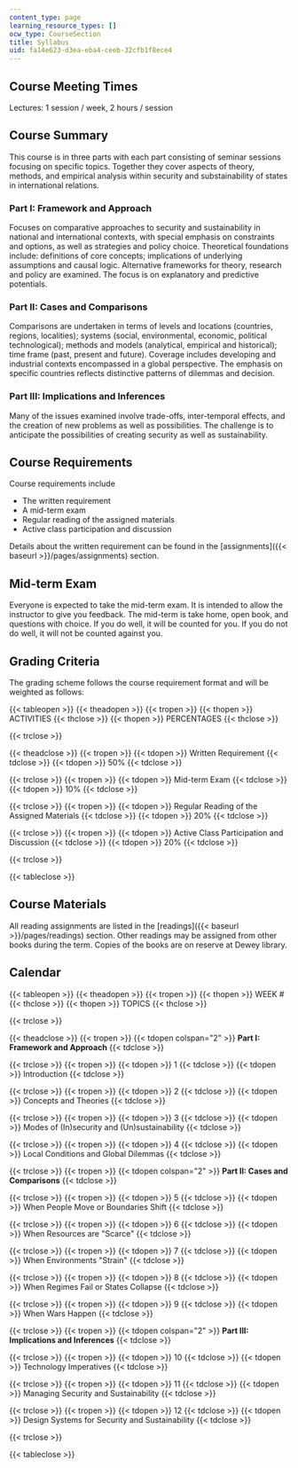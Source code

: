 ```yaml
---
content_type: page
learning_resource_types: []
ocw_type: CourseSection
title: Syllabus
uid: fa14e623-d3ea-eba4-ceeb-32cfb1f8ece4
---
```


Course Meeting Times
--------------------

Lectures: 1 session / week, 2 hours / session

Course Summary
--------------

This course is in three parts with each part consisting of seminar sessions focusing on specific topics. Together they cover aspects of theory, methods, and empirical analysis within security and substainability of states in international relations.

### Part I: Framework and Approach

Focuses on comparative approaches to security and sustainability in national and international contexts, with special emphasis on constraints and options, as well as strategies and policy choice. Theoretical foundations include: definitions of core concepts; implications of underlying assumptions and causal logic. Alternative frameworks for theory, research and policy are examined. The focus is on explanatory and predictive potentials.

### Part II: Cases and Comparisons

Comparisons are undertaken in terms of levels and locations (countries, regions, localities); systems (social, environmental, economic, political technological); methods and models (analytical, empirical and historical); time frame (past, present and future). Coverage includes developing and industrial contexts encompassed in a global perspective. The emphasis on specific countries reflects distinctive patterns of dilemmas and decision.

### Part III: Implications and Inferences

Many of the issues examined involve trade-offs, inter-temporal effects, and the creation of new problems as well as possibilities. The challenge is to anticipate the possibilities of creating security as well as sustainability.

Course Requirements
-------------------

Course requirements include

*   The written requirement
*   A mid-term exam
*   Regular reading of the assigned materials
*   Active class participation and discussion

Details about the written requirement can be found in the [assignments]({{< baseurl >}}/pages/assignments) section.

Mid-term Exam
-------------

Everyone is expected to take the mid-term exam. It is intended to allow the instructor to give you feedback. The mid-term is take home, open book, and questions with choice. If you do well, it will be counted for you. If you do not do well, it will not be counted against you.

Grading Criteria
----------------

The grading scheme follows the course requirement format and will be weighted as follows:

{{< tableopen >}}
{{< theadopen >}}
{{< tropen >}}
{{< thopen >}}
ACTIVITIES
{{< thclose >}}
{{< thopen >}}
PERCENTAGES
{{< thclose >}}

{{< trclose >}}

{{< theadclose >}}
{{< tropen >}}
{{< tdopen >}}
Written Requirement
{{< tdclose >}}
{{< tdopen >}}
50%
{{< tdclose >}}

{{< trclose >}}
{{< tropen >}}
{{< tdopen >}}
Mid-term Exam
{{< tdclose >}}
{{< tdopen >}}
10%
{{< tdclose >}}

{{< trclose >}}
{{< tropen >}}
{{< tdopen >}}
Regular Reading of the Assigned Materials
{{< tdclose >}}
{{< tdopen >}}
20%
{{< tdclose >}}

{{< trclose >}}
{{< tropen >}}
{{< tdopen >}}
Active Class Participation and Discussion
{{< tdclose >}}
{{< tdopen >}}
20%
{{< tdclose >}}

{{< trclose >}}

{{< tableclose >}}

Course Materials
----------------

All reading assignments are listed in the [readings]({{< baseurl >}}/pages/readings) section. Other readings may be assigned from other books during the term. Copies of the books are on reserve at Dewey library.

Calendar
--------

{{< tableopen >}}
{{< theadopen >}}
{{< tropen >}}
{{< thopen >}}
WEEK #
{{< thclose >}}
{{< thopen >}}
TOPICS
{{< thclose >}}

{{< trclose >}}

{{< theadclose >}}
{{< tropen >}}
{{< tdopen colspan="2" >}}
**Part I: Framework and Approach**
{{< tdclose >}}

{{< trclose >}}
{{< tropen >}}
{{< tdopen >}}
1
{{< tdclose >}}
{{< tdopen >}}
Introduction
{{< tdclose >}}

{{< trclose >}}
{{< tropen >}}
{{< tdopen >}}
2
{{< tdclose >}}
{{< tdopen >}}
Concepts and Theories
{{< tdclose >}}

{{< trclose >}}
{{< tropen >}}
{{< tdopen >}}
3
{{< tdclose >}}
{{< tdopen >}}
Modes of (In)security and (Un)sustainability
{{< tdclose >}}

{{< trclose >}}
{{< tropen >}}
{{< tdopen >}}
4
{{< tdclose >}}
{{< tdopen >}}
Local Conditions and Global Dilemmas
{{< tdclose >}}

{{< trclose >}}
{{< tropen >}}
{{< tdopen colspan="2" >}}
**Part II: Cases and Comparisons**
{{< tdclose >}}

{{< trclose >}}
{{< tropen >}}
{{< tdopen >}}
5
{{< tdclose >}}
{{< tdopen >}}
When People Move or Boundaries Shift
{{< tdclose >}}

{{< trclose >}}
{{< tropen >}}
{{< tdopen >}}
6
{{< tdclose >}}
{{< tdopen >}}
When Resources are "Scarce"
{{< tdclose >}}

{{< trclose >}}
{{< tropen >}}
{{< tdopen >}}
7
{{< tdclose >}}
{{< tdopen >}}
When Environments "Strain"
{{< tdclose >}}

{{< trclose >}}
{{< tropen >}}
{{< tdopen >}}
8
{{< tdclose >}}
{{< tdopen >}}
When Regimes Fail or States Collapse
{{< tdclose >}}

{{< trclose >}}
{{< tropen >}}
{{< tdopen >}}
9
{{< tdclose >}}
{{< tdopen >}}
When Wars Happen
{{< tdclose >}}

{{< trclose >}}
{{< tropen >}}
{{< tdopen colspan="2" >}}
**Part III: Implications and Inferences**
{{< tdclose >}}

{{< trclose >}}
{{< tropen >}}
{{< tdopen >}}
10
{{< tdclose >}}
{{< tdopen >}}
Technology Imperatives
{{< tdclose >}}

{{< trclose >}}
{{< tropen >}}
{{< tdopen >}}
11
{{< tdclose >}}
{{< tdopen >}}
Managing Security and Sustainability
{{< tdclose >}}

{{< trclose >}}
{{< tropen >}}
{{< tdopen >}}
12
{{< tdclose >}}
{{< tdopen >}}
Design Systems for Security and Sustainability
{{< tdclose >}}

{{< trclose >}}

{{< tableclose >}}